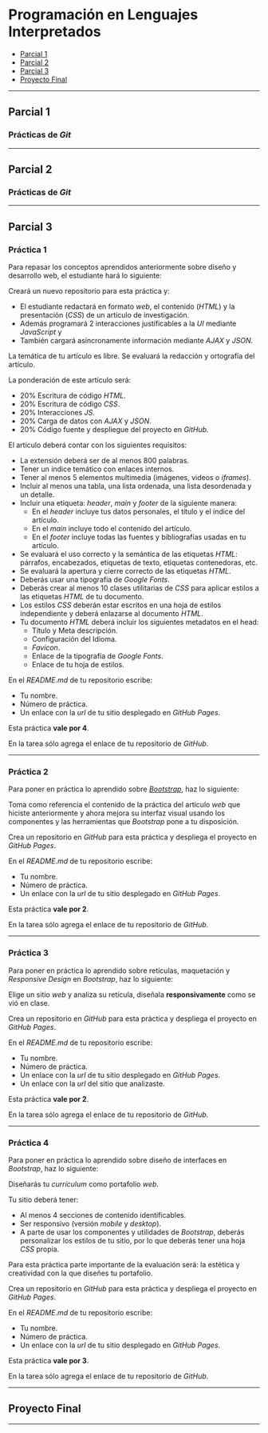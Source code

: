 # Programación en Lenguajes Interpretados

- [Parcial 1](#parcial-1)
- [Parcial 2](#parcial-2)
- [Parcial 3](#parcial-3)
- [Proyecto Final](#proyecto-final)

---

## Parcial 1

### Prácticas de _Git_

---

## Parcial 2

### Prácticas de _Git_

---

## Parcial 3

### Práctica 1

Para repasar los conceptos aprendidos anteriormente sobre diseño y desarrollo web, el estudiante hará lo siguiente:

Creará un nuevo repositorio para esta práctica y:

- El estudiante redactará en formato _web_, el contenido (_HTML_) y la presentación (_CSS_) de un artículo de investigación.
- Además programará 2 interacciones justificables a la _UI_ mediante _JavaScript_ y
- También cargará asíncronamente información mediante _AJAX_ y _JSON_.

La temática de tu artículo es libre. Se evaluará la redacción y ortografía del artículo.

La ponderación de este artículo será:

- 20% Escritura de código _HTML_.
- 20% Escritura de código _CSS_.
- 20% Interacciones _JS_.
- 20% Carga de datos con _AJAX_ y _JSON_.
- 20% Código fuente y despliegue del proyecto en _GitHub_.

El artículo deberá contar con los siguientes requisitos:

- La extensión deberá ser de al menos 800 palabras.
- Tener un índice temático con enlaces internos.
- Tener al menos 5 elementos multimedia (imágenes, videos o _iframes_).
- Incluir al menos una tabla, una lista ordenada, una lista desordenada y un detalle.
- Incluir una etiqueta: _header_, _main_ y _footer_ de la siguiente manera:
  - En el _header_ incluye tus datos personales, el título y el índice del artículo.
  - En el _main_ incluye todo el contenido del artículo.
  - En el _footer_ incluye todas las fuentes y bibliografías usadas en tu artículo.
- Se evaluará el uso correcto y la semántica de las etiquetas _HTML_: párrafos, encabezados, etiquetas de texto, etiquetas contenedoras, etc.
- Se evaluará la apertura y cierre correcto de las etiquetas _HTML_.
- Deberás usar una tipografía de _Google Fonts_.
- Deberás crear al menos 10 clases utilitarias de _CSS_ para aplicar estilos a las etiquetas _HTML_ de tu documento.
- Los estilos _CSS_ deberán estar escritos en una hoja de estilos independiente y deberá enlazarse al documento _HTML_.
- Tu documento _HTML_ deberá incluir los siguientes metadatos en el head:
  - Título y Meta descripción.
  - Configuración del Idioma.
  - _Favicon_.
  - Enlace de la tipografía de _Google Fonts_.
  - Enlace de tu hoja de estilos.

En el _README.md_ de tu repositorio escribe:

- Tu nombre.
- Número de práctica.
- Un enlace con la _url_ de tu sitio desplegado en _GitHub Pages_.

Esta práctica **vale por 4**.

En la tarea sólo agrega el enlace de tu repositorio de _GitHub_.

---

### Práctica 2

Para poner en práctica lo aprendido sobre [_Bootstrap_](https://getbootstrap.com/), haz lo siguiente:

Toma como referencia el contenido de la práctica del artículo _web_ que hiciste anteriormente y ahora mejora su interfaz visual usando los componentes y las herramientas que _Bootstrap_ pone a tu disposición.

Crea un repositorio en _GitHub_ para esta práctica y despliega el proyecto en _GitHub Pages_.

En el _README.md_ de tu repositorio escribe:

- Tu nombre.
- Número de práctica.
- Un enlace con la _url_ de tu sitio desplegado en _GitHub Pages_.

Esta práctica **vale por 2**.

En la tarea sólo agrega el enlace de tu repositorio de _GitHub_.

---

### Práctica 3

Para poner en práctica lo aprendido sobre retículas, maquetación y _Responsive Design_ en _Bootstrap_, haz lo siguiente:

Elige un sitio _web_ y analiza su retícula, diseñala **responsivamente** como se vió en clase.

Crea un repositorio en _GitHub_ para esta práctica y despliega el proyecto en _GitHub Pages_.

En el _README.md_ de tu repositorio escribe:

- Tu nombre.
- Número de práctica.
- Un enlace con la _url_ de tu sitio desplegado en _GitHub Pages_.
- Un enlace con la _url_ del sitio que analizaste.

Esta práctica **vale por 2**.

En la tarea sólo agrega el enlace de tu repositorio de _GitHub_.

---

### Práctica 4

Para poner en práctica lo aprendido sobre diseño de interfaces en _Bootstrap_, haz lo siguiente:

Diseñarás tu _currículum_ como portafolio _web_.

Tu sitio deberá tener:

- Al menos 4 secciones de contenido identificables.
- Ser responsivo (versión _mobile_ y _desktop_).
- A parte de usar los componentes y utilidades de _Bootstrap_, deberás personalizar los estilos de tu sitio, por lo que deberás tener una hoja _CSS_ propia.

Para esta práctica parte importante de la evaluación será: la estética y creatividad con la que diseñes tu portafolio.

Crea un repositorio en _GitHub_ para esta práctica y despliega el proyecto en _GitHub Pages_.

En el _README.md_ de tu repositorio escribe:

- Tu nombre.
- Número de práctica.
- Un enlace con la _url_ de tu sitio desplegado en _GitHub Pages_.

Esta práctica **vale por 3**.

En la tarea sólo agrega el enlace de tu repositorio de _GitHub_.

---

## Proyecto Final

---
